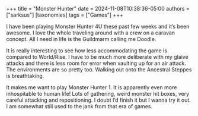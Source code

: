 +++
title = "Monster Hunter"
date = 2024-11-08T10:38:36-05:00
authors = ["sarksus"]
[taxonomies]
tags = ["Games"]
+++

I have been playing Monster Hunter 4U these past few weeks and it’s been awesome. I love the whole traveling around with a crew on a caravan concept. All I need in life is the Guildmarm calling me Doodle.

It is really interesting to see how less accommodating the game is compared to World/Rise. I have to be much more deliberate with my glaive attacks and there is less room for error when vaulting up for an air attack. The environments are so pretty too. Walking out onto the Ancestral Steppes is breathtaking.

It makes me want to play Monster Hunter 1. It is apparently even more inhospitable to human life! Lots of gathering, weird monster hit boxes, very careful attacking and repositioning. I doubt I’d finish it but I wanna try it out. I am somewhat still used to the jank from that era of games.